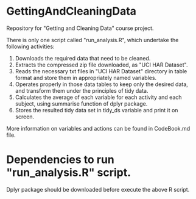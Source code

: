 # GettingAndCleaningData
Repository for "Getting and Cleaning Data" course project.

There is only one script called "run_analysis.R", which undertake the following activities: 

1. Downloads the required data that need to be cleaned.
2. Extracts the compressed zip file downloaded, as "UCI HAR Dataset".
3. Reads the necessary txt files in "UCI HAR Dataset" directory in table format and store them in appropriately named variables.
4. Operates properly in those data tables to keep only the desired data, and transform them under the principles of tidy data.
5. Calculates the average of each variable for each activity and each subject, using summarise function of dplyr package.
6. Stores the resulted tidy data set in tidy_ds variable and print it on screen.

More information on variables and actions can be found in CodeBook.md file.

# Dependencies to run "run_analysis.R" script.
Dplyr package should be downloaded before execute the above R script.


